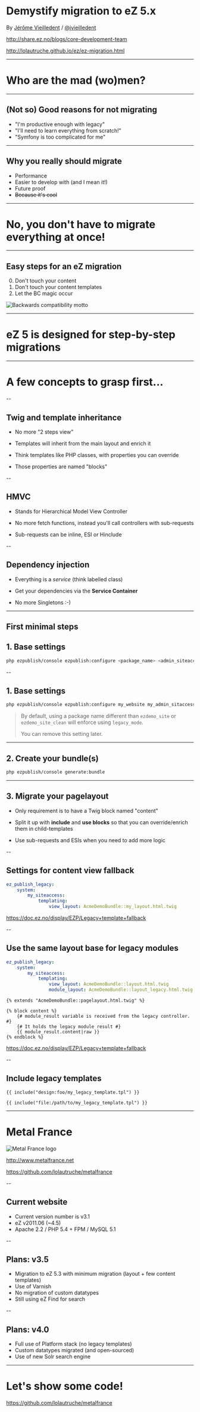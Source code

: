 # Demystify migration to eZ 5.x

By [Jérôme Vieilledent](https://github.com/lolautruche) / [@jvieilledent](http://twitter.com/jvieilledent)

http://share.ez.no/blogs/core-development-team

http://lolautruche.github.io/ez/ez-migration.html

---

# Who are the mad (wo)men?

---

## (Not so) Good reasons for not migrating
* "I'm productive enough with legacy"
* "I'll need to learn everything from scratch!"
* "Symfony is too complicated for me"

---

## Why you really should migrate
* Performance
* Easier to develop with (and I mean it!)
* Future proof
* ~~Because it's cool~~

---

# No, you don't have to migrate everything at once!

---

## Easy steps for an eZ migration
0. Don't touch your content <!-- .element: class="fragment" -->
0. Don't touch your content templates <!-- .element: class="fragment" -->
0. Let the BC magic occur <!-- .element: class="fragment" -->

![Backwards compatibility motto](/ez/assets/bc_motto.jpg) <!-- .element: class="fragment" -->

---

# eZ 5 is designed for step-by-step migrations

---

# A few concepts to grasp first...

--

## Twig and template inheritance
* No more "2 steps view" <!-- .element: class="fragment" -->

* Templates will inherit from the main layout and enrich it <!-- .element: class="fragment" -->

* Think templates like PHP classes, with properties you can override <!-- .element: class="fragment" -->

* Those properties are named "blocks" <!-- .element: class="fragment" -->

--

## HMVC
* Stands for Hierarchical Model View Controller <!-- .element: class="fragment" -->

* No more fetch functions, instead you'll call controllers with sub-requests <!-- .element: class="fragment" -->

* Sub-requests can be inline, ESI or Hinclude <!-- .element: class="fragment" -->

--

## Dependency injection
* Everything is a *service* (think labelled class)

* Get your dependencies via the **Service Container**

* No more Singletons :-)

---

## First minimal steps
## 1. Base settings
```bash
php ezpublish/console ezpublish:configure <package_name> <admin_siteaccess_name>
```

--

## 1. Base settings

```bash
php ezpublish/console ezpublish:configure my_website my_admin_sitaccess
```

> By default, using a package name different than `ezdemo_site` or `ezdemo_site_clean` will enforce
> using `legacy_mode`.
>
> You can remove this setting later.

---

## 2. Create your bundle(s)

```bash
php ezpublish/console generate:bundle
```

---

## 3. Migrate your pagelayout

* Only requirement is to have a Twig block named "content"

* Split it up with **include** and **use blocks** so that you can override/enrich them in child-templates

* Use sub-requests and ESIs when you need to add more logic

--

## Settings for content view fallback
```yaml
ez_publish_legacy:
    system:
        my_siteaccess:
            templating:
                view_layout: AcmeDemoBundle::my_layout.html.twig
```

https://doc.ez.no/display/EZP/Legacy+template+fallback

--

## Use the same layout base for legacy modules
```yaml
ez_publish_legacy:
    system:
        my_siteaccess:
            templating:
                view_layout: AcmeDemoBundle::layout.html.twig
                module_layout: AcmeDemoBundle::layout_legacy.html.twig
```

```jinja
{% extends "AcmeDemoBundle::pagelayout.html.twig" %}

{% block content %}
    {# module_result variable is received from the legacy controller. #}
    {# It holds the legacy module result #}
    {{ module_result.content|raw }}
{% endblock %}
```

https://doc.ez.no/display/EZP/Legacy+template+fallback

--

## Include legacy templates
```jinja
{{ include("design:foo/my_legacy_template.tpl") }}

{{ include("file:/path/to/my_legacy_template.tpl") }}
```

---

# Metal France

![Metal France logo](/ez/assets/metalfrance_logo.png)

http://www.metalfrance.net

https://github.com/lolautruche/metalfrance

--

## Current website
* Current version number is v3.1
* eZ v2011.06 (~4.5)
* Apache 2.2 / PHP 5.4 + FPM / MySQL 5.1

--

## Plans: v3.5
* Migration to eZ 5.3 with minimum migration (layout + few content templates)
* Use of Varnish
* No migration of custom datatypes
* Still using eZ Find for search

--

## Plans: v4.0
* Full use of Platform stack (no legacy templates)
* Custom datatypes migrated (and open-sourced)
* Use of new Solr search engine

---

# Let's show some code!

https://github.com/lolautruche/metalfrance
